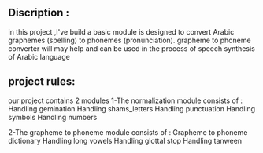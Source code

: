 ## Discription :

in this project ,I've build a basic module is designed to convert Arabic graphemes (spelling) to phonemes (pronunciation).
grapheme to phoneme converter will may help and can be used in the process of speech synthesis of Arabic language

## project rules: 

our project contains 2 modules 
1-The normalization module consists of :
Handling gemination 
Handling shams_letters
Handling  punctuation
Handling  symbols
Handling numbers 

2-The grapheme to phoneme module consists of :
Grapheme to phoneme dictionary 
Handling long vowels
Handling glottal stop
Handling tanween

